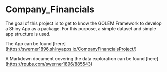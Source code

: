 # Company_Financials
The goal of this project is to get to know the GOLEM Framework to develop a Shiny App as a package. For this purpose, a simple dataset and simple app structure is used.

The App can be found [here] (https://swerner1896.shinyapps.io/CompanyFinancialsProject/)

A Markdown document covering the data exploration can be found [here] (https://rpubs.com/swerner1896/885543)
